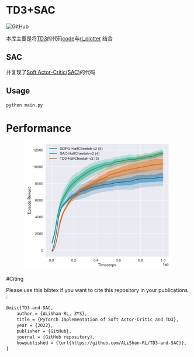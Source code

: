 # TD3+SAC
![GitHub](https://img.shields.io/github/license/gxywy/rl-plotter?style=flat-square) 

本库主要是将[TD3](https://arxiv.org/pdf/1802.09477.pdf)的代码[code](https://link.zhihu.com/?target=https%3A//github.com/sfujim/TD3)与[rl_plotter](https://github.com/gxywy/rl-plotter) 结合

## SAC

并复现了[Soft Actor-Critic(SAC)](https://arxiv.org/pdf/1801.01290.pdf)的代码


## Usage

```
python main.py
```

# Performance

<div align="center"><img width="400" height="350" src="https://github.com/ALiShan-RL/TD3-SAC/blob/main/img/HalfCheetah.png?raw=true"/></div>

#Citing

Please use this bibtex if you want to cite this repository in your publications :

```
@misc{TD3-and-SAC,
    author = {ALiShan-RL, ZYS},
    title = {PyTorch Implementation of Soft Actor-Critic and TD3},
    year = {2022},
    publisher = {GitHub},
    journal = {GitHub repository},
    howpublished = {\url{https://github.com/ALiShan-RL/TD3-and-SAC}},
}
```
